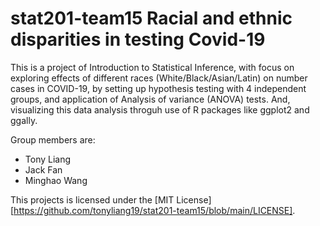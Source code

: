# stat201-team15 Racial and ethnic disparities in testing Covid-19

This is a project of Introduction to Statistical Inference, with focus on exploring effects of different races (White/Black/Asian/Latin) on number cases in COVID-19, by setting up hypothesis testing with 4 independent groups, and application of Analysis of variance (ANOVA) tests. And, visualizing this data analysis throguh use of R packages like ggplot2 and ggally.

Group members are:
* Tony Liang
* Jack Fan
* Minghao Wang


This projects is licensed under the [MIT License][https://github.com/tonyliang19/stat201-team15/blob/main/LICENSE].
